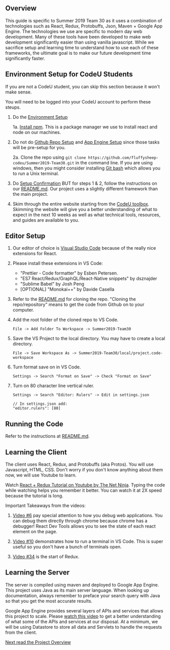 ## Overview

This guide is specific to Summer 2019 Team 30 as it uses a combination of technologies such as React, Redux, Protobuffs, Json, Maven + Google App Engine. The technologies we use are specific to modern day web development. Many of these tools have been developed to make web development significantly easier than using vanilla javascript. While we sacrifice setup and learning time to understand how to use each of these frameworks, the ultimate goal is to make our future development time significantly faster.

## Environment Setup for CodeU Students

If you are not a CodeU student, you can skip this section because it won't make sense.

You will need to be logged into your CodeU account to perform these steups.

1. Do the [Environment Setup](https://sites.google.com/codeustudents.com/summer-2019/week0-codeu-project-setup/environment-setup)

   1a. [Install npm](https://www.npmjs.com/get-npm). This is a package manager we use to install react and node on our machines.

2. Do not do [Github Repo Setup](https://sites.google.com/codeustudents.com/summer-2019/week0-codeu-project-setup/github-repo-setup) and [App Engine Setup](https://sites.google.com/codeustudents.com/summer-2019/week0-codeu-project-setup/app-engine-setup) since those tasks will be pre-setup for you.

   2a. Clone the repo using `git clone https://github.com/fluffysheep-codeu/Summer2019-Team30.git` in the command line. If you are using windows, then you might consider installing [Git bash](https://gitforwindows.org/) which allows you to run a Unix terminal.

3. Do [Setup Confirmation](https://sites.google.com/codeustudents.com/summer-2019/week0-codeu-project-setup/setup-confirmation-index-html) BUT for steps 1 & 2, follow the instructions on our [README.md](https://github.com/fluffysheep-codeu/Summer2019-Team30/blob/master/README.md). Our project uses a slightly different framework than the main project.

4. Skim through the entire website starting from the [CodeU toolbox](https://sites.google.com/codeustudents.com/summer-2019/codeu-toolbox). Skimming the website will give you a better understanding of what to expect in the next 10 weeks as well as what technical tools, resources, and guides are available to you.

## Editor Setup

1. Our editor of choice is [Visual Studio Code](https://code.visualstudio.com/) because of the really nice extensions for React.

2. Please install these extensions in VS Code:

   - "Prettier - Code formatter" by Esben Petersen.
   - "ES7 React/Redux/GraphQL/React-Native snippets" by dsznajder
   - "Sublime Babel" by Josh Peng
   - [OPTIONAL] "Monokai++" by Davide Casella

3. Refer to the [README.md](https://github.com/fluffysheep-codeu/Summer2019-Team30/blob/master/README.md) for cloning the repo. "Cloning the repo/repository" means to get the code from Github on to your computer.

4. Add the root folder of the cloned repo to VS Code.

   ```
   File -> Add Folder To Workspace -> Summer2019-Team30
   ```

5. Save the VS Project to the local directory. You may have to create a local directory.

   ```
   File -> Save Workspace As -> Summer2019-Team30/local/project.code-workspace
   ```

6. Turn format save on in VS Code.

   ```
   Settings -> Search "Format on Save" -> Check "Format on Save"
   ```

7. Turn on 80 character line vertical ruler.

   ```
   Settings -> Search "Editor: Rulers" -> Edit in settings.json

   // In settings.json add:
   "editor.rulers": [80]
   ```

## Running the Code

Refer to the instructions at [README.md](https://github.com/fluffysheep-codeu/Summer2019-Team30/blob/master/README.md).

## Learning the Client

The client uses React, Redux, and Protobuffs (aka Protos). You will use Javascript, HTML, CSS. Don't worry if you don't know anything about them now, we will use Youtube to learn.

Watch [React + Redux Tutorial on Youtube by The Net Ninja](https://www.youtube.com/playlist?list=PL4cUxeGkcC9ij8CfkAY2RAGb-tmkNwQHG). Typing the code while watching helps you remember it better. You can watch it at 2X speed because the tutorial is long.

Important Takeaways from the videos:

1. [Video #6](https://www.youtube.com/watch?v=-XQ2zCdxw0I&list=PL4cUxeGkcC9ij8CfkAY2RAGb-tmkNwQHG&index=6) pay special attention to how you debug web applications. You can debug them directly through chrome because chrome has a debugger! React Dev Tools allows you to see the state of each react element on the page.

2. [Video #10](https://www.youtube.com/watch?v=5QwNCX3UbXc&list=PL4cUxeGkcC9ij8CfkAY2RAGb-tmkNwQHG&index=11&t=0s) demonstrates how to run a terminal in VS Code. This is super useful so you don't have a bunch of terminals open.

3. [Video #34](https://www.youtube.com/watch?v=HKU24nY8Hsc&list=PL4cUxeGkcC9ij8CfkAY2RAGb-tmkNwQHG&index=35&t=0s) is the start of Redux.

## Learning the Server

The server is compiled using maven and deployed to Google App Engine. This project uses Java as its main server language. When looking up documentation, always remember to preface your search query with Java so that you get the most accurate results.

Google App Engine provides several layers of APIs and services that allows this project to scale. Please [watch this videp](https://youtu.be/ytT2-kL9v2o) to get a better understanding of what some of the APIs and services at our disposal. At a minimum, we will be using Datastore to store all data and Servlets to handle the requests from the client.

[Next read the Project Overview](overview.md)
